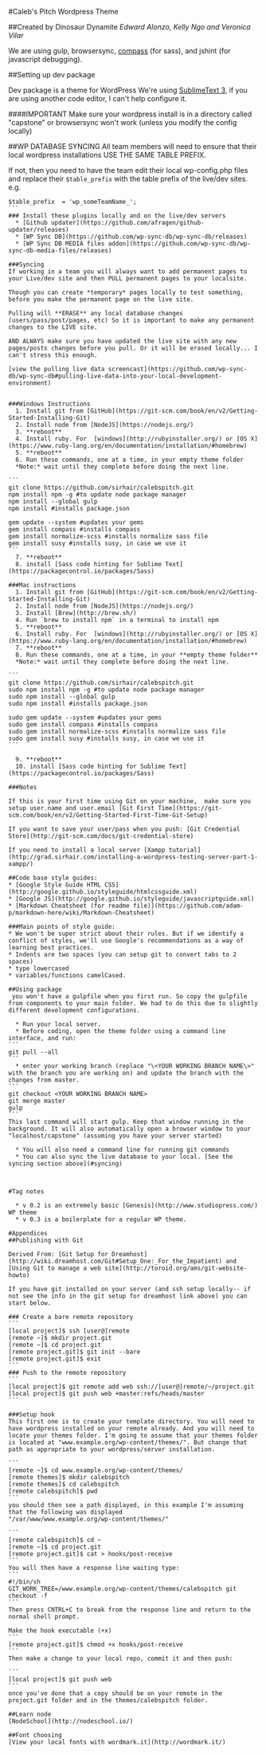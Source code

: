 #Caleb's Pitch Wordpress Theme 

##Created by Dinosaur Dynamite
*Edward Alonzo, Kelly Ngo and Veronica Vilar*

We are using gulp, browsersync, [compass](http://compass-style.org/) (for sass), and jshint (for javascript debugging).

##Setting up dev package

Dev package is a theme for WordPress
We're using [SublimeText 3](http://www.sublimetext.com/3), if you are using another code editor, I can't help configure it.

####IMPORTANT
Make sure your wordpress install is in a directory called "capstone" or browsersync won't work (unless you modify the config locally)

##WP DATABASE SYNCING
All team members will need to ensure that their local wordpress installations USE THE SAME TABLE PREFIX.

If not, then you need to have the team edit their local wp-config.php files and replace their ```$table_prefix``` with the table prefix of the live/dev sites.
e.g.
````
$table_prefix  = 'wp_someTeamName_';
```
### Install these plugins locally and on the live/dev servers
  * [Github updater](https://github.com/afragen/github-updater/releases)
  * [WP Sync DB](https://github.com/wp-sync-db/wp-sync-db/releases)
  * [WP Sync DB MEDIA files addon](https://github.com/wp-sync-db/wp-sync-db-media-files/releases)

###Syncing
If working in a team you will always want to add permanent pages to your Live/dev site and then PULL permanent pages to your localsite.

Though you can create *temporary* pages locally to test something, before you make the permanent page on the live site.

Pulling will **ERASE** any local database changes (users/pass/post/pages, etc) So it is important to make any permanent changes to the LIVE site.

AND ALWAYS make sure you have updated the live site with any new pages/posts changes before you pull. Or it will be erased locally... I can't stress this enough.

[view the pulling live data screencast](https://github.com/wp-sync-db/wp-sync-db#pulling-live-data-into-your-local-development-environment)


###Windows Instructions
  1. Install git from [GitHub](https://git-scm.com/book/en/v2/Getting-Started-Installing-Git)
  2. Install node from [NodeJS](https://nodejs.org/)
  3. **reboot**
  4. Install ruby. For  [windows](http://rubyinstaller.org/) or [OS X](https://www.ruby-lang.org/en/documentation/installation/#homebrew)
  5. **reboot**
  6. Run these commands, one at a time, in your empty theme folder 
  *Note:* wait until they complete before doing the next line.

```
git clone https://github.com/sirhair/calebspitch.git
npm install npm -g #to update node package manager
npm install --global gulp
npm install #installs package.json

gem update --system #updates your gems
gem install compass #installs compass
gem install normalize-scss #installs normalize sass file
gem install susy #installs susy, in case we use it
```
  7. **reboot**
  8. install [Sass code hinting for Sublime Text](https://packagecontrol.io/packages/Sass) 

###Mac instructions
  1. Install git from [GitHub](https://git-scm.com/book/en/v2/Getting-Started-Installing-Git)
  2. Install node from [NodeJS](https://nodejs.org/)
  3. Install [Brew](http://brew.sh/)
  4. Run `brew to install npm` in a terminal to install npm
  5. **reboot**
  6. Install ruby. For  [windows](http://rubyinstaller.org/) or [OS X](https://www.ruby-lang.org/en/documentation/installation/#homebrew)
  7. **reboot**
  8. Run these commands, one at a time, in your **empty theme folder** 
  *Note:* wait until they complete before doing the next line.

```
git clone https://github.com/sirhair/calebspitch.git
sudo npm install npm -g #to update node package manager
sudo npm install --global gulp
sudo npm install #installs package.json

sudo gem update --system #updates your gems
sudo gem install compass #installs compass
sudo gem install normalize-scss #installs normalize sass file
sudo gem install susy #installs susy, in case we use it
```
  
  9. **reboot**
  10. install [Sass code hinting for Sublime Text](https://packagecontrol.io/packages/Sass) 

###Notes

If this is your first time using Git on your machine,  make sure you setup user.name and user.email [Git First Time](https://git-scm.com/book/en/v2/Getting-Started-First-Time-Git-Setup) 

If you want to save your user/pass when you push: [Git Credential Store](http://git-scm.com/docs/git-credential-store)

If you need to install a local server [Xampp tutorial](http://grad.sirhair.com/installing-a-wordpress-testing-server-part-1-xampp/)

##Code base style guides: 
* [Google Style Guide HTML CSS](http://google.github.io/styleguide/htmlcssguide.xml)
* [Google JS](http://google.github.io/styleguide/javascriptguide.xml)
* [Markdown Cheatsheet (for readme file)](https://github.com/adam-p/markdown-here/wiki/Markdown-Cheatsheet)

###Main points of style guide: 
* We won't be super strict about their rules. But if we identify a conflict of styles, we'll use Google's recommendations as a way of learning best practices.
* Indents are two spaces (you can setup git to convert tabs to 2 spaces)
* type lowercased
* variables/functions camelCased.

##Using package
 you won't have a gulpfile when you first run. So copy the gulpfile from components to your main folder. We had to do this due to slightly different development configurations.

  * Run your local server.
  * Before coding, open the theme folder using a command line interface, and run: 
```
git pull --all
```
  * enter your working branch (replace "\<YOUR WORKING BRANCH NAME\>" with the branch you are working on) and update the branch with the changes from master.
```
git checkout <YOUR WORKING BRANCH NAME>
git merge master
gulp
```
This last command will start gulp. Keep that window running in the background. It will also automatically open a browser window to your "localhost/capstone" (assuming you have your server started)

  * You will also need a command line for running git commands
  * You can also sync the live database to your local. [See the syncing section above](#syncing)



#Tag notes

  * v 0.2 is an extremely basic [Genesis](http://www.studiopress.com/) WP theme 
  * v 0.3 is a boilerplate for a regular WP theme.

#Appendices
##Publishing with Git

Derived From: [Git Setup for Dreamhost](http://wiki.dreamhost.com/Git#Setup_One:_For_the_Impatient) and [Using Git to manage a web site](http://toroid.org/ams/git-website-howto)

If you have git installed on your server (and ssh setup locally-- if not see the info in the git setup for dreamhost link above) you can start below.

### Create a bare remote repository
```
[local project]$ ssh [user@]remote
[remote ~]$ mkdir project.git
[remote ~]$ cd project.git
[remote project.git]$ git init --bare
[remote project.git]$ exit
```
### Push to the remote repository
```
[local project]$ git remote add web ssh://[user@]remote/~/project.git
[local project]$ git push web +master:refs/heads/master
```

###Setup hook
This first one is to create your template directory. You will need to have wordpress installed on your remote already. And you will need to locate your themes folder. I'm going to assume that your themes folder is located at "www.example.org/wp-content/themes/". But change that path as appropriate to your wordpress/server installation.

```
[remote ~]$ cd www.example.org/wp-content/themes/
[remote themes]$ mkdir calebspitch
[remote themes]$ cd calebspitch
[remote calebspitch]$ pwd
```
you should then see a path displayed, in this example I'm assuming that the following was displayed
"/var/www/www.example.org/wp-content/themes/"

```
[remote calebspitch]$ cd ~
[remote ~]$ cd project.git
[remote project.git]$ cat > hooks/post-receive
```
You will then have a response line waiting type:
```
#!/bin/sh
GIT_WORK_TREE=/www.example.org/wp-content/themes/calebspitch git checkout -f
```
Then press CNTRL+C to break from the response line and return to the normal shell prompt.

Make the hook executable (+x)
```
[remote project.git]$ chmod +x hooks/post-receive
```
Then make a change to your local repo, commit it and then push:

```
[local project]$ git push web
```
once you've done that a copy should be on your remote in the project.git folder and in the themes/calebspitch folder.

##Learn node
[NodeSchool](http://nodeschool.io/)

##Font choosing
[View your local fonts with wordmark.it](http://wordmark.it/)